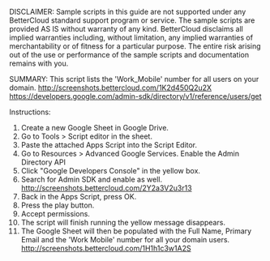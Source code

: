 DISCLAIMER: Sample scripts in this guide are not supported under any BetterCloud standard support program or service. The sample scripts are provided AS IS without warranty of any kind. BetterCloud disclaims all implied warranties including, without limitation, any implied warranties of merchantability or of fitness for a particular purpose. The entire risk arising out of the use or performance of the sample scripts and documentation remains with you.

SUMMARY: This script lists the 'Work_Mobile' number for all users on your domain. http://screenshots.bettercloud.com/1K2d450Q2u2X
https://developers.google.com/admin-sdk/directory/v1/reference/users/get

Instructions:

1. Create a new Google Sheet in Google Drive.
2. Go to Tools > Script editor in the sheet.
3. Paste the attached Apps Script into the Script Editor. 
4. Go to Resources > Advanced Google Services. Enable the Admin Directory API
5. Click "Google Developers Console" in the yellow box.
6. Search for Admin SDK and enable as well. http://screenshots.bettercloud.com/2Y2a3V2u3r13
7. Back in the Apps Script, press OK.
8. Press the play button.
9. Accept permissions.
10. The script will finish running the yellow message disappears.
11. The Google Sheet will then be populated with the Full Name, Primary Email and the 'Work Mobile' number for all your domain users. http://screenshots.bettercloud.com/1H1h1c3w1A2S 

